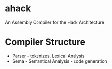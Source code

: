 # ahack
An Assembly Compiler for the Hack Architecture

# Compiler Structure
- Parser - tokenizes, Lexical Analysis
- Sema - Semantical Analysis - code generation
